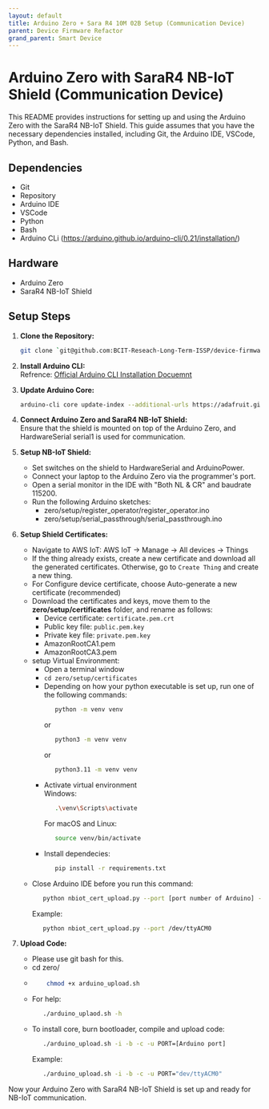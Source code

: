 ```yaml
---
layout: default
title: Arduino Zero + Sara R4 10M 02B Setup (Communication Device)
parent: Device Firmware Refactor
grand_parent: Smart Device
---
```

# Arduino Zero with SaraR4 NB-IoT Shield (Communication Device)

This README provides instructions for setting up and using the Arduino Zero with the SaraR4 NB-IoT Shield. This guide assumes that you have the necessary dependencies installed, including Git, the Arduino IDE, VSCode, Python, and Bash.

## Dependencies

- Git
- Repository
- Arduino IDE
- VSCode
- Python
- Bash
- Arduino CLi (https://arduino.github.io/arduino-cli/0.21/installation/)

## Hardware

- Arduino Zero
- SaraR4 NB-IoT Shield


## Setup Steps

1. **Clone the Repository:**
   ```bash
   git clone `git@github.com:BCIT-Reseach-Long-Term-ISSP/device-firmware-refactor.git`
   ```

2. **Install Arduino CLI:**<br>
   Refrence: [Official Arduino CLI Installation Docuemnt](https://arduino.github.io/arduino-cli/0.21/installation/)

3. **Update Arduino Core:**
   ```bash
   arduino-cli core update-index --additional-urls https://adafruit.github.io/arduino-board-index/package_adafruit_index.json
   ```
4. **Connect Arduino Zero and SaraR4 NB-IoT Shield:**<br>
   Ensure that the shield is mounted on top of the Arduino Zero, and HardwareSerial serial1 is used for communication.

5. **Setup NB-IoT Shield:**<br>
   - Set switches on the shield to HardwareSerial and ArduinoPower.
   - Connect your laptop to the Arduino Zero via the programmer's port.
   - Open a serial monitor in the IDE with "Both NL & CR" and baudrate 115200.
   - Run the following Arduino sketches:
      - zero/setup/register_operator/register_operator.ino
      - zero/setup/serial_passthrough/serial_passthrough.ino
6. **Setup Shield Certificates:**<br>
   - Navigate to AWS IoT: AWS IoT → Manage → All devices → Things
   - If the thing already exists, create a new certificate and download all the generated certificates. Otherwise, go to `Create Thing` and create a new thing.
   - For Configure device certificate, choose Auto-generate a new certificate (recommended)
   - Download the certificates and keys, move them to the **zero/setup/certificates** folder, and rename as follows:
      * Device certificate: `certificate.pem.crt`
      * Public key file: `public.pem.key`
      * Private key file: `private.pem.key`
      * AmazonRootCA1.pem
      * AmazonRootCA3.pem
   - setup Virtual Environment:
      * Open a terminal window
      * `cd zero/setup/certificates`
      * Depending on how your python executable is set up, run one of the following commands:
         ```bash
            python -m venv venv
         ```
         or
         ```bash
            python3 -m venv venv
         ```
         or
         ```bash
            python3.11 -m venv venv
         ```
      * Activate virtual environment <br>
         Windows:
         ```bash 
            .\venv\Scripts\activate
         ```
         For macOS and Linux:
         ```bash
            source venv/bin/activate
         ```
      * Install dependecies:
         ```bash
            pip install -r requirements.txt
         ```
   - Close Arduino IDE before you run this command:
      ```bash
         python nbiot_cert_upload.py --port [port number of Arduino] --cert-dir [directory to your certificates]
      ```
      Example:
      ```bash
         python nbiot_cert_upload.py --port /dev/ttyACM0
      ```
6. **Upload Code:**<br>
   - Please use git bash for this.
   - cd zero/
   - ```bash
         chmod +x arduino_upload.sh
      ```
   - For help:
      ```bash
         ./arduino_uplaod.sh -h
      ```
   - To install core, burn bootloader, compile and upload code:
      ```bash
         ./arduino_upload.sh -i -b -c -u PORT=[Arduino port]
      ```
      Example:
      ```bash
         ./arduino_upload.sh -i -b -c -u PORT="dev/ttyACM0"
      ```

Now your Arduino Zero with SaraR4 NB-IoT Shield is set up and ready for NB-IoT communication.
